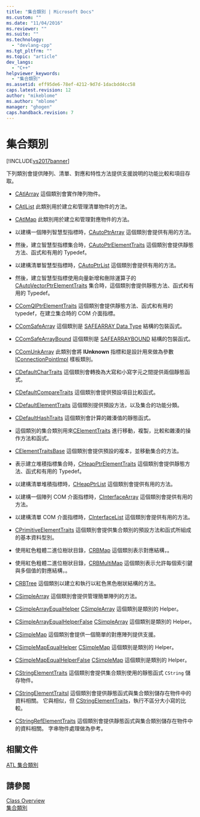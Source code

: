 ```yaml
---
title: "集合類別 | Microsoft Docs"
ms.custom: ""
ms.date: "11/04/2016"
ms.reviewer: ""
ms.suite: ""
ms.technology: 
  - "devlang-cpp"
ms.tgt_pltfrm: ""
ms.topic: "article"
dev_langs: 
  - "C++"
helpviewer_keywords: 
  - "集合類別"
ms.assetid: eff95de6-78ef-4212-9d7d-1dacbdd4cc58
caps.latest.revision: 12
author: "mikeblome"
ms.author: "mblome"
manager: "ghogen"
caps.handback.revision: 7
---
```

# 集合類別
[!INCLUDE[vs2017banner](../assembler/inline/includes/vs2017banner.md)]

下列類別會提供陣列、清單、對應和特性方法提供支援說明的功能比較和項目存取。  
  
-   [CAtlArray](../atl/reference/catlarray-class.md) 這個類別會實作陣列物件。  
  
-   [CAtlList](../atl/reference/catllist-class.md) 此類別用於建立和管理清單物件的方法。  
  
-   [CAtlMap](../atl/reference/catlmap-class.md) 此類別用於建立和管理對應物件的方法。  
  
-   以建構一個陣列智慧型指標時，[CAutoPtrArray](../atl/reference/cautoptrarray-class.md) 這個類別會提供有用的方法。  
  
-   然後，建立智慧型指標集合時，[CAutoPtrElementTraits](../atl/reference/cautoptrelementtraits-class.md) 這個類別會提供靜態方法、函式和有用的 Typedef。  
  
-   以建構清單智慧型指標時，[CAutoPtrList](../atl/reference/cautoptrlist-class.md) 這個類別會提供有用的方法。  
  
-   然後，建立智慧型指標使用向量新增和刪除運算子的[CAutoVectorPtrElementTraits](../atl/reference/cautovectorptrelementtraits-class.md) 集合時，這個類別會提供靜態方法、函式和有用的 Typedef。  
  
-   [CComQIPtrElementTraits](../atl/reference/ccomqiptrelementtraits-class.md) 這個類別會提供靜態方法、函式和有用的 typedef，在建立集合時的 COM 介面指標。  
  
-   [CComSafeArray](../atl/reference/ccomsafearray-class.md) 這個類別是 [SAFEARRAY Data Type](http://msdn.microsoft.com/zh-tw/9ec8025b-4763-4526-ab45-390c5d8b3b1e) 結構的包裝函式。  
  
-   [CComSafeArrayBound](../atl/reference/ccomsafearraybound-class.md) 這個類別是 [SAFEARRAYBOUND](http://msdn.microsoft.com/zh-tw/303a9bdb-71d6-4f14-8747-84cf84936c6d) 結構的包裝函式。  
  
-   [CComUnkArray](../atl/reference/ccomunkarray-class.md) 此類別會將 **IUnknown** 指標和是設計用來做為參數 [IConnectionPointImpl](../atl/reference/iconnectionpointimpl-class.md) 樣板類別。  
  
-   [CDefaultCharTraits](../atl/reference/cdefaultchartraits-class.md) 這個類別會轉換為大寫和小寫字元之間提供兩個靜態函式。  
  
-   [CDefaultCompareTraits](../atl/reference/cdefaultcomparetraits-class.md) 這個類別會提供預設項目比較函式。  
  
-   [CDefaultElementTraits](../atl/reference/cdefaultelementtraits-class.md) 這個類別提供預設方法，以及集合的功能分類。  
  
-   [CDefaultHashTraits](../atl/reference/cdefaulthashtraits-class.md) 這個類別會計算的雜湊值的靜態函式。  
  
-   這個類別的集合類別用來[CElementTraits](../atl/reference/celementtraits-class.md) 進行移動，複製，比較和雜湊的操作方法和函式。  
  
-   [CElementTraitsBase](../atl/reference/celementtraitsbase-class.md) 這個類別會提供預設的複本，並移動集合的方法。  
  
-   表示建立堆積指標集合時，[CHeapPtrElementTraits](../atl/reference/cheapptrelementtraits-class.md) 這個類別會提供靜態方法、函式和有用的 Typedef。  
  
-   以建構清單堆積指標時，[CHeapPtrList](../atl/reference/cheapptrlist-class.md) 這個類別會提供有用的方法。  
  
-   以建構一個陣列 COM 介面指標時，[CInterfaceArray](../atl/reference/cinterfacearray-class.md) 這個類別會提供有用的方法。  
  
-   以建構清單 COM 介面指標時，[CInterfaceList](../atl/reference/cinterfacelist-class.md) 這個類別會提供有用的方法。  
  
-   [CPrimitiveElementTraits](../atl/reference/cprimitiveelementtraits-class.md) 這個類別會提供集合類別的預設方法和函式所組成的基本資料型別。  
  
-   使用紅色粗體二進位樹狀目錄，[CRBMap](../atl/reference/crbmap-class.md) 這個類別表示對應結構，。  
  
-   使用紅色粗體二進位樹狀目錄，[CRBMultiMap](../atl/reference/crbmultimap-class.md) 這個類別表示允許每個索引鍵與多個值的對應結構，。  
  
-   [CRBTree](../atl/reference/crbtree-class.md) 這個類別以建立和執行以紅色黑色樹狀結構的方法。  
  
-   [CSimpleArray](../atl/reference/csimplearray-class.md) 這個類別會提供管理簡單陣列的方法。  
  
-   [CSimpleArrayEqualHelper](../atl/reference/csimplearrayequalhelper-class.md) [CSimpleArray](../atl/reference/csimplearray-class.md) 這個類別是類別的 Helper。  
  
-   [CSimpleArrayEqualHelperFalse](../atl/reference/csimplearrayequalhelperfalse-class.md) [CSimpleArray](../atl/reference/csimplearray-class.md) 這個類別是類別的 Helper。  
  
-   [CSimpleMap](../atl/reference/csimplemap-class.md) 這個類別會提供一個簡單的對應陣列提供支援。  
  
-   [CSimpleMapEqualHelper](../atl/reference/csimplemapequalhelper-class.md) [CSimpleMap](../atl/reference/csimplemap-class.md) 這個類別是類別的 Helper。  
  
-   [CSimpleMapEqualHelperFalse](../atl/reference/csimplemapequalhelperfalse-class.md) [CSimpleMap](../atl/reference/csimplemap-class.md) 這個類別是類別的 Helper。  
  
-   [CStringElementTraits](../atl/reference/cstringelementtraits-class.md) 這個類別會提供集合類別使用的靜態函式 `CString` 儲存物件。  
  
-   [CStringElementTraitsI](../atl/reference/cstringelementtraitsi-class.md) 這個類別會提供靜態函式與集合類別儲存在物件中的資料相關。  它與相似，但 [CStringElementTraits](../atl/reference/cstringelementtraits-class.md)，執行不區分大小寫的比較。  
  
-   [CStringRefElementTraits](../atl/reference/cstringrefelementtraits-class.md) 這個類別會提供靜態函式與集合類別儲存在物件中的資料相關。  字串物件處理做為參考。  
  
## 相關文件  
 [ATL 集合類別](../atl/atl-collection-classes.md)  
  
## 請參閱  
 [Class Overview](../atl/atl-class-overview.md)   
 [集合類別](../atl/atl-collection-classes.md)